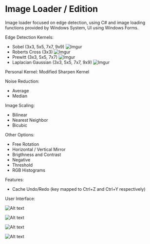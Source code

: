 Image Loader / Edition
==========

Image loader focused on edge detection, using C# and image loading functions provided by Windows System, UI using Windows Forms.

Edge Detection Kernels:

* Sobel (3x3, 5x5, 7x7, 9x9) ![Imgur](http://i.imgur.com/yuUzb6i.png)
* Roberts Cross (3x3) ![Imgur](http://i.imgur.com/Y8dsx0F.png)
* Prewitt (3x3, 5x5, 7x7) ![Imgur](http://i.imgur.com/vvFzfEZ.png)
* Laplacian Gaussian (3x3, 5x5, 7x7, 9x9) ![Imgur](http://i.imgur.com/E4gj3tQ.png)

Personal Kernel: Modified Sharpen Kernel

Noise Reduction:

* Average
* Median

Image Scaling:

* Bilinear
* Nearest Neighbor
* Bicubic

Other Options:

* Free Rotation
* Horizontal / Vertical Mirror
* Brigthness and Contrast
* Negative
* Threshold
* RGB Histograms

Features:

* Cache Undo/Redo (key mapped to Ctrl+Z and Ctrl+Y respectively)

User Interface:

![Alt text](http://i.imgur.com/Oxv3Qgj.png)

![Alt text](http://i.imgur.com/5u7w8WZ.png)

![Alt text](http://i.imgur.com/k8uHGba.png)

![Alt text](http://i.imgur.com/bYAJXQb.png)

